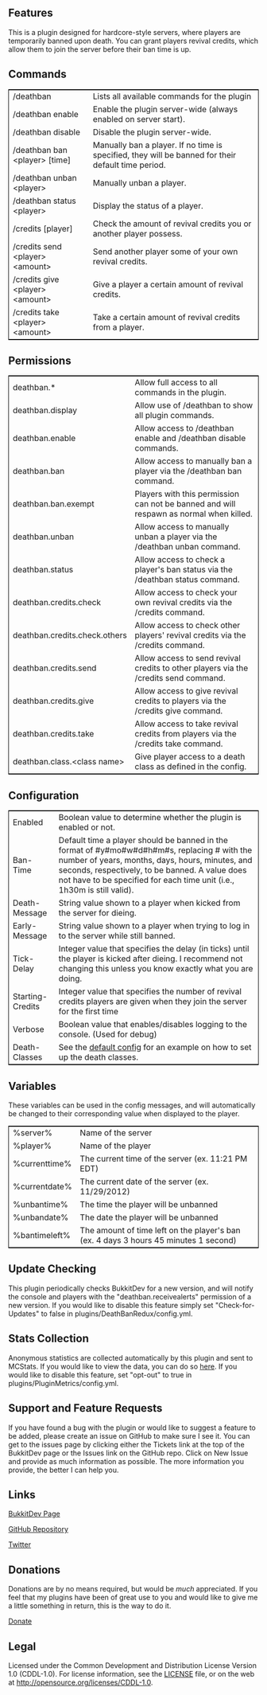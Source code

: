 ## Features ##

This is a plugin designed for hardcore-style servers, where players are temporarily banned upon death. You can grant players revival credits, which allow them to join the server before their ban time is up.


## Commands ##

<table style="border:1px solid black">
<tr><td>/deathban</td>
<td>Lists all available commands for the plugin</td></tr>
<tr><td>/deathban enable</td>
<td>Enable the plugin server-wide (always enabled on server start).</td></tr>
<tr><td>/deathban disable</td>
<td>Disable the plugin server-wide.</td></tr>
<tr><td>/deathban ban &lt;player&gt; [time]</td>
<td>Manually ban a player. If no time is specified, they will be banned for their default time period.</td></tr>
<tr><td>/deathban unban &lt;player&gt;</td>
<td>Manually unban a player.</td></tr>
<tr><td>/deathban status &lt;player&gt;</td>
<td>Display the status of a player.</td></tr>
<tr><td>/credits [player]</td>
<td>Check the amount of revival credits you or another player possess.</td></tr>
<tr><td>/credits send &lt;player&gt; &lt;amount&gt;</td>
<td>Send another player some of your own revival credits.</td></tr>
<tr><td>/credits give &lt;player&gt; &lt;amount&gt;</td>
<td>Give a player a certain amount of revival credits.</td></tr>
<tr><td>/credits take &lt;player&gt; &lt;amount&gt;</td>
<td>Take a certain amount of revival credits from a player.</td></tr>
</table>


## Permissions ##

<table style="border:1px solid black">
<tr><td>deathban.*</td>
<td>Allow full access to all commands in the plugin.</td></tr>
<tr><td>deathban.display</td>
<td>Allow use of /deathban to show all plugin commands.</td></tr>
<tr><td>deathban.enable</td>
<td>Allow access to /deathban enable and /deathban disable commands.</td></tr>
<tr><td>deathban.ban</td>
<td>Allow access to manually ban a player via the /deathban ban command.</td></tr>
<tr><td>deathban.ban.exempt</td>
<td>Players with this permission can not be banned and will respawn as normal when killed.</td></tr>
<tr><td>deathban.unban</td>
<td>Allow access to manually unban a player via the /deathban unban command.</td></tr>
<tr><td>deathban.status</td>
<td>Allow access to check a player's ban status via the /deathban status command.</td></tr>
<tr><td>deathban.credits.check</td>
<td>Allow access to check your own revival credits via the /credits command.</td></tr>
<tr><td>deathban.credits.check.others</td>
<td>Allow access to check other players' revival credits via the /credits command.</td></tr>
<tr><td>deathban.credits.send</td>
<td>Allow access to send revival credits to other players via the /credits send command.</td></tr>
<tr><td>deathban.credits.give</td>
<td>Allow access to give revival credits to players via the /credits give command.</td></tr>
<tr><td>deathban.credits.take</td>
<td>Allow access to take revival credits from players via the /credits take command.</td></tr>
<tr><td>deathban.class.&lt;class name&gt;</td>
<td>Give player access to a death class as defined in the config.</td></tr>
</table>


## Configuration ##

<table style="border:1px solid black">
<tr><td>Enabled</td>
<td>Boolean value to determine whether the plugin is enabled or not.</td></tr>
<tr><td>Ban-Time</td>
<td>Default time a player should be banned in the format of #y#mo#w#d#h#m#s, replacing # with the number of years, months, days, hours, minutes, and seconds, respectively, to be banned. A value does not have to be specified for each time unit (i.e., 1h30m is still valid).</td></tr>
<tr><td>Death-Message</td>
<td>String value shown to a player when kicked from the server for dieing.</td></tr>
<tr><td>Early-Message</td>
<td>String value shown to a player when trying to log in to the server while still banned.</td></tr>
<tr><td>Tick-Delay</td>
<td>Integer value that specifies the delay (in ticks) until the player is kicked after dieing. I recommend not changing this unless you know exactly what you are doing.</td></tr>
<tr><td>Starting-Credits</td>
<td>Integer value that specifies the number of revival credits players are given when they join the server for the first time</td></tr>
<tr><td>Verbose</td>
<td>Boolean value that enables/disables logging to the console. (Used for debug)</td></tr>
<tr><td>Death-Classes</td>
<td>See the <a href="http://dev.bukkit.org/server-mods/deathbanredux/pages/default-config/">default config</a> for an example on how to set up the death classes.</td></tr>
</table>


## Variables ##

These variables can be used in the config messages, and will automatically be changed to their corresponding value when displayed to the player.

<table style="border:1px solid black">
<tr><td>%server%</td>
<td>Name of the server</td></tr>
<tr><td>%player%</td>
<td>Name of the player</td></tr>
<tr><td>%currenttime%</td>
<td>The current time of the server (ex. 11:21 PM EDT)</td></tr>
<tr><td>%currentdate%</td>
<td>The current date of the server (ex. 11/29/2012)</td></tr>
<tr><td>%unbantime%</td>
<td>The time the player will be unbanned</td></tr>
<tr><td>%unbandate%</td>
<td>The date the player will be unbanned</td></tr>
<tr><td>%bantimeleft%</td>
<td>The amount of time left on the player's ban (ex. 4 days 3 hours 45 minutes 1 second)</td></tr>
</table>


## Update Checking ##

This plugin periodically checks BukkitDev for a new version, and will notify the console and players with the "deathban.receivealerts" permission of a new version. If you would like to disable this feature simply set "Check-for-Updates" to false in plugins/DeathBanRedux/config.yml.


## Stats Collection ##

Anonymous statistics are collected automatically by this plugin and sent to MCStats. If you would like to view the data, you can do so [here](http://mcstats.org/plugin/DeathBanRedux). If you would like to disable this feature, set "opt-out" to true in plugins/PluginMetrics/config.yml.


## Support and Feature Requests ##

If you have found a bug with the plugin or would like to suggest a feature to be added, please create an issue on GitHub to make sure I see it. You can get to the issues page by clicking either the Tickets link at the top of the BukkitDev page or the Issues link on the GitHub repo. Click on New Issue and provide as much information as possible. The more information you provide, the better I can help you.


## Links ##

[BukkitDev Page](http://dev.bukkit.org/bukkit-plugins/deathbanredux/)

[GitHub Repository](http://github.com/mstiles92/DeathBanRedux)

[Twitter](http://twitter.com/mstiles92)


## Donations ##

Donations are by no means required, but would be _much_ appreciated. If you feel that my plugins have been of great use to you and would like to give me a little something in return, this is the way to do it.

[Donate](https://www.paypal.com/cgi-bin/webscr?return=http%3A%2F%2Fdev.bukkit.org%2Fbukkit-plugins%2Fdeathbanredux%2F&cn=Add+special+instructions+to+the+addon+author%28s%29&business=mstiles92%40gmail.com&bn=PP-DonationsBF%3Abtn_donateCC_LG.gif%3ANonHosted&cancel_return=http%3A%2F%2Fdev.bukkit.org%2Fbukkit-plugins%2Fdeathbanredux%2F&lc=US&item_name=DeathBanRedux+%28from+Bukkit.org%29&cmd=_donations&rm=1&no_shipping=1&currency_code=USD)


## Legal ##

Licensed under the Common Development and Distribution License Version 1.0 (CDDL-1.0). For license information, see the [LICENSE](https://github.com/mstiles92/DeathBanRedux/blob/master/LICENSE) file, or on the web at <http://opensource.org/licenses/CDDL-1.0>.